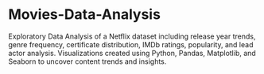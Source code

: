 # Movies-Data-Analysis
Exploratory Data Analysis of a Netflix dataset including release year trends, genre frequency, certificate distribution, IMDb ratings, popularity, and lead actor analysis. Visualizations created using Python, Pandas, Matplotlib, and Seaborn to uncover content trends and insights.
